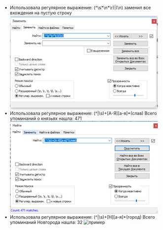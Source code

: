 * Использовала регулярное выражение: (^\s*\n*\r)|(\n) заменил все вхождения на пустую строку
![пример](https://github.com/vlkotova/hw9/raw/master/img/1.PNG)
* Использовала регулярное выражение: (^|\s)+[А-Я][а-я]*(слав) Всего упоминаний о князьях нашла: 471
![пример](https://github.com/vlkotova/hw9/raw/master/img/2.PNG)
* Использовала регулярное выражение: (^|\s)+[Н][а-я]*(город) Всего упоминаний Новгорода нашла: 32
![пример](https://github.com/vlkotova/hw9/raw/master/img/3.PMG)
